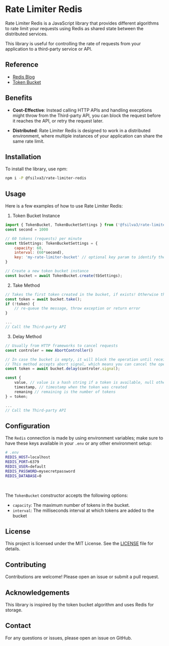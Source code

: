 # Rate Limiter Redis

Rate Limiter Redis is a JavaScript library that provides different algorithms to rate limit your requests using Redis as shared state between the distributed services.

This library is useful for controlling the rate of requests from your application to a third-party service or API.

## Reference

- [Redis Blog](https://redis.io/glossary/rate-limiting/)
- [Token Bucket](https://en.wikipedia.org/wiki/Token_bucket)

## Benefits

- **Cost-Effective**: Instead calling HTTP APIs and handling execptions might throw from the Third-party API, you can block the request before it reaches the API, or retry the request later.

- **Distributed**: Rate Limiter Redis is designed to work in a distributed environment, where multiple instances of your application can share the same rate limit.

## Installation

To install the library, use npm:

```bash
npm i -P @fsilva3/rate-limiter-redis
```

## Usage

Here is a few examples of how to use Rate Limiter Redis:

1. Token Bucket Instance
```javascript
import { TokenBucket, TokenBucketSettings } from ('@fsilva3/rate-limiter-redis')
const second = 1000

// 60 tokens (requests) per minute
const tbSettings: TokenBucketSettings = {
    capacity: 60,
    interval: (60*second),
    key: 'my-rate-limiter-bucket' // optional key param to identify the bucket, otherwise it will use the default key
}

// Create a new token bucket instance
const bucket = await TokenBucket.create(tbSettings);
```

2. Take Method
```javascript
// Takes the first token created in the bucket, if exists! Otherwise the token will be null
const token = await bucket.take();
if (!token) {
    // re-queue the message, throw exception or return error
}

... 
// Call the Third-party API
```

3. Delay Method
```javascript
// Usually from HTTP frameworks to cancel requests
const controler = new AbortController()

// In case the bucket is empty, it will block the operation until receive a new token!
// This method accepts abort signal, which means you can cancel the operation at any time
const token = await bucket.delay(controler.signal);

const { 
    value, // value is a hash string if a token is available, null otherwise
    timestamp, // timestamp when the token was created
    remaning // remaining is the number of tokens
} = token;

...
// Call the Third-party API
```

## Configuration

The `Redis` connection is made by using environment variables; make sure to have these keys available in your `.env` or any other environment setup:
```bash
# .env
REDIS_HOST=localhost
REDIS_PORT=6379
REDIS_USER=default
REDIS_PASSWORD=mysecretpassword
REDIS_DATABASE=0
```

<br>

The `TokenBucket` constructor accepts the following options:

- `capacity`: The maximum number of tokens in the bucket.
- `interval`: The milliseconds interval at which tokens are added to the bucket

## License

This project is licensed under the MIT License. See the [LICENSE](LICENSE) file for details.

## Contributing

Contributions are welcome! Please open an issue or submit a pull request.

## Acknowledgements

This library is inspired by the token bucket algorithm and uses Redis for storage.

## Contact

For any questions or issues, please open an issue on GitHub.
